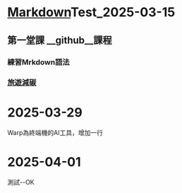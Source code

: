 # <ins>Markdown</ins>Test_2025-03-15
## 第一堂課 __github__課程
### 練習**Mrkdown**語法
### [旅遊減碳](./旅遊減碳)

# 2025-03-29
Warp為終端機的AI工具，增加一行

# 2025-04-01
測試--OK

